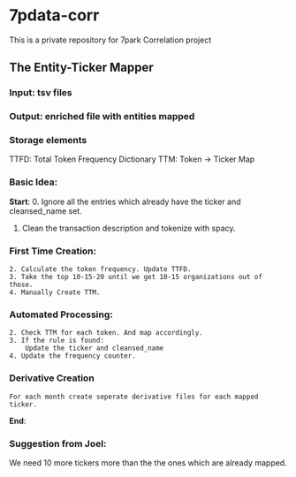 # 7pdata-corr
This is a private repository for 7park Correlation project

## The Entity-Ticker Mapper
### Input: tsv files
### Output: enriched file with entities mapped
### Storage elements
TTFD: Total Token Frequency Dictionary 
TTM: Token -> Ticker Map 

### Basic Idea:
**Start**: 
0. Ignore all the entries which already have the ticker and cleansed_name set. 
1. Clean the transaction description and tokenize with spacy.

### First Time Creation:
    2. Calculate the token frequency. Update TTFD.
    3. Take the top 10-15-20 until we get 10-15 organizations out of those.
    4. Manually Create TTM. 
    
### Automated Processing:  
    2. Check TTM for each token. And map accordingly. 
    3. If the rule is found:
        Update the ticker and cleansed_name
    4. Update the frequency counter. 

### Derivative Creation
    For each month create seperate derivative files for each mapped ticker.
    
**End**: 

### Suggestion from Joel:
We need 10 more tickers more than the the ones which are already mapped. 
